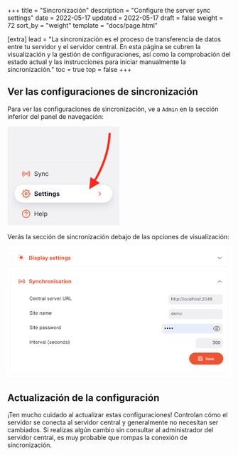 +++
title = "Sincronización"
description = "Configure the server sync settings"
date = 2022-05-17
updated = 2022-05-17
draft = false
weight = 72
sort_by = "weight"
template = "docs/page.html"

[extra]
lead = "La sincronización es el proceso de transferencia de datos entre tu servidor y el servidor central. En esta página se cubren la visualización y la gestión de configuraciones, así como la comprobación del estado actual y las instrucciones para iniciar manualmente la sincronización."
toc = true
top = false
+++

## Ver las configuraciones de sincronización

Para ver las configuraciones de sincronización, ve a `Admin` en la sección inferior del panel de navegación:

![admin: nav](images/admin_nav.png)

Verás la sección de sincronización debajo de las opciones de visualización:

![admin: page](images/administration.png)

## Actualización de la configuración

¡Ten mucho cuidado al actualizar estas configuraciones! Controlan cómo el servidor se conecta al servidor central y generalmente no necesitan ser cambiados. Si realizas algún cambio sin consultar al administrador del servidor central, es muy probable que rompas la conexión de sincronización.
